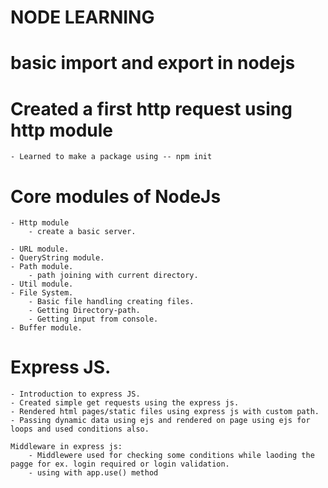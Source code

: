 # NODE LEARNING

# basic import and export in nodejs

# Created a first http request using http module

    - Learned to make a package using -- npm init

# Core modules of NodeJs

    - Http module
        - create a basic server.
        
    - URL module.
    - QueryString module.
    - Path module.
        - path joining with current directory.
    - Util module.
    - File System.
        - Basic file handling creating files.
        - Getting Directory-path.
        - Getting input from console.
    - Buffer module.

# Express JS.

    - Introduction to express JS.
    - Created simple get requests using the express js.
    - Rendered html pages/static files using express js with custom path.
    - Passing dynamic data using ejs and rendered on page using ejs for loops and used conditions also.

    Middleware in express js:
        - Middlewere used for checking some conditions while laoding the pagge for ex. login required or login validation.
        - using with app.use() method
